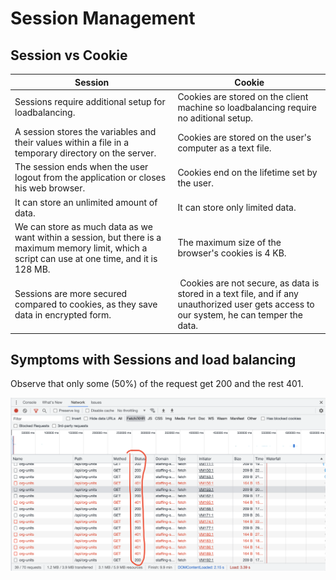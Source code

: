 # Session Management

## Session vs Cookie

| Session  | Cookie  |
|---|---|
|  Sessions require additional setup for loadbalancing. | Cookies are stored on the client machine so loadbalancing require no aditional setup.  |
| A session stores the variables and their values within a file in a temporary directory on the server.  | Cookies are stored on the user's computer as a text file.  |
|  The session ends when the user logout from the application or closes his web browser. | Cookies end on the lifetime set by the user.  |
|  It can store an unlimited amount of data.	| It can store only limited data.|
| We can store as much data as we want within a session, but there is a maximum memory limit, which a script can use at one time, and it is 128 MB. |	The maximum size of the browser's cookies is 4 KB. |
| Sessions are more secured compared to cookies, as they save data in encrypted form.	 | Cookies are not secure, as data is stored in a text file, and if any unauthorized user gets access to our system, he can temper the data. |


## Symptoms with Sessions and load balancing
Observe that only some (50%) of the request get 200 and the rest 401.

![Symptoms with Sessions and load balancing](session-with-loadbalancer.png)